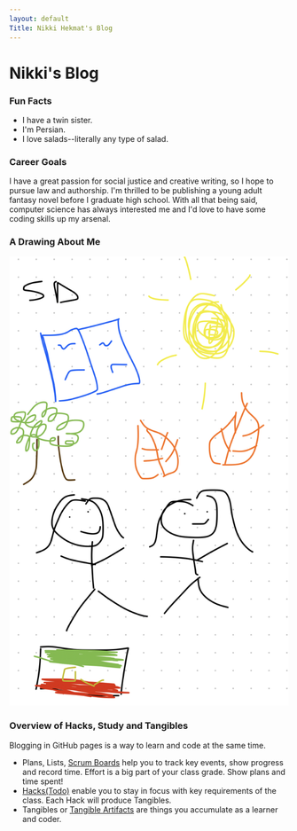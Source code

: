 ```yaml
---
layout: default
Title: Nikki Hekmat's Blog
---
```

# **Nikki's Blog** 

### Fun Facts
- I have a twin sister.
- I'm Persian.
- I love salads--literally any type of salad.

### Career Goals
I have a great passion for social justice and creative writing, so I hope to pursue law and authorship. I'm thrilled to be publishing a young adult fantasy novel before I graduate high school. With all that being said, computer science has always interested me and I'd love to have some coding skills up my arsenal. 

### A Drawing About Me
![alt text](IMG_1958.jpg)




### Overview of Hacks, Study and Tangibles
Blogging in GitHub pages is a way to learn and code at the same time. 

- Plans, Lists, [Scrum Boards](https://clickup.com/blog/scrum-board/) help you to track key events, show progress and record time.  Effort is a big part of your class grade.  Show plans and time spent!
- [Hacks(Todo)](https://levelup.gitconnected.com/six-ultimate-daily-hacks-for-every-programmer-60f5f10feae) enable you to stay in focus with key requirements of the class.  Each Hack will produce Tangibles.
- Tangibles or [Tangible Artifacts](https://en.wikipedia.org/wiki/Artifact_(software_development)) are things you accumulate as a learner and coder. 
